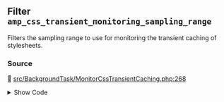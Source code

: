 ## Filter `amp_css_transient_monitoring_sampling_range`


Filters the sampling range to use for monitoring the transient caching of stylesheets.

### Source

:link: [src/BackgroundTask/MonitorCssTransientCaching.php:268](../../src/BackgroundTask/MonitorCssTransientCaching.php#L268)

<details>
<summary>Show Code</summary>

```php
$sampling_range = (int) apply_filters( 'amp_css_transient_monitoring_sampling_range', self::DEFAULT_SAMPLING_RANGE );
```

</details>
